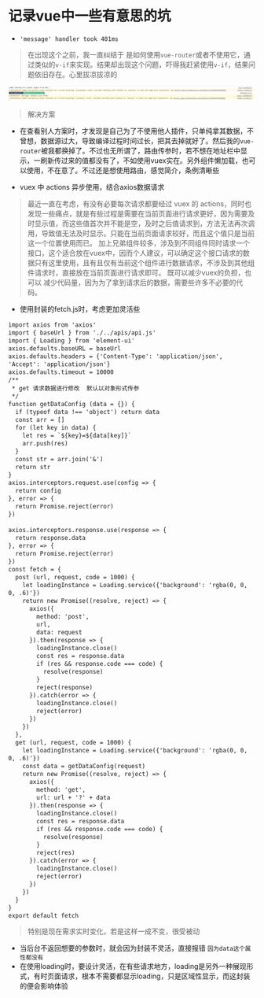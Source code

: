 # 记录vue中一些有意思的坑

+ `'message' handler took 401ms`
> 在出现这个之前，我一直纠结于 是如何使用`vue-router`或者不使用它，通过类似的`v-if`来实现。结果却出现这个问题，吓得我赶紧使用`v-if`，结果问题依旧存在。心里拔凉拔凉的
<img src="./../images/vuebug/handlerTook473ms.png">

> 解决方案
+ 在查看别人方案时，才发现是自己为了不使用他人插件，只单纯拿其数据，不曾想，数据源过大，导致编译过程时间过长，把其去掉就好了。然后我的`vue-router`被我都换掉了。不过也无所谓了，路由传参时，若不想在地址栏中显示，一刷新传过来的值都没有了，不如使用vuex实在。另外组件懒加载，也可以使用，不在意了。不过还是想使用路由，感觉简介，条例清晰些

+ vuex 中 actions 异步使用，结合axios数据请求

> 最近一直在考虑，有没有必要每次请求都要经过 vuex 的 actions，同时也发现一些痛点，就是有些过程是需要在当前页面进行请求更好，因为需要及时显示值，而这些值首次并不能是空，及时之后值请求到，方法无法再次调用，导致值无法及时显示。只能在当前页面请求较好，而且这个值只是当前这一个位置使用而已。
> 加上兄弟组件较多，涉及到不同组件同时请求一个接口，这个适合放在vuex中，因而个人建议，可以确定这个接口请求的数据只有这里使用，且有且仅有当前这个组件进行数据请求，不涉及到其他组件请求时，直接放在当前页面进行请求即可。 既可以减少vuex的负担，也可以 减少代码量，因为为了拿到请求后的数据，需要些许多不必要的代码。

+ 使用封装的fetch.js时，考虑更加灵活些
```
import axios from 'axios'
import { baseUrl } from './../apis/api.js'
import { Loading } from 'element-ui'
axios.defaults.baseURL = baseUrl
axios.defaults.headers = {'Content-Type': 'application/json', 'Accept': 'application/json'}
axios.defaults.timeout = 10000
/**
 * get 请求数据进行修改  默认以对象形式传参
 */
function getDataConfig (data = {}) {
  if (typeof data !== 'object') return data
  const arr = []
  for (let key in data) {
    let res = `${key}=${data[key]}`
    arr.push(res)
  }
  const str = arr.join('&')
  return str
}
axios.interceptors.request.use(config => {
  return config
}, error => {
  return Promise.reject(error)
})

axios.interceptors.response.use(response => {
  return response.data
}, error => {
  return Promise.reject(error)
})
const fetch = {
  post (url, request, code = 1000) {
    let loadingInstance = Loading.service({'background': 'rgba(0, 0, 0, .6)'})
    return new Promise((resolve, reject) => {
      axios({
        method: 'post',
        url,
        data: request
      }).then(response => {
        loadingInstance.close()
        const res = response.data
        if (res && response.code === code) {
          resolve(response)
        }
        reject(response)
      }).catch(error => {
        loadingInstance.close()
        reject(error)
      })
    })
  },
  get (url, request, code = 1000) {
    let loadingInstance = Loading.service({'background': 'rgba(0, 0, 0, .6)'})
    const data = getDataConfig(request)
    return new Promise((resolve, reject) => {
      axios({
        method: 'get',
        url: url + '?' + data
      }).then(response => {
        loadingInstance.close()
        const res = response.data
        if (res && response.code === code) {
          resolve(response)
        }
        reject(res)
      }).catch(error => {
        loadingInstance.close()
        reject(error)
      })
    })
  }
}
export default fetch
```
> 特别是现在需求实时变化，若是这样一成不变，很受被动
+ 当后台不返回想要的参数时，就会因为封装不灵活，直接报错 `因为data这个属性都没有`
+ 在使用loading时，要设计灵活，在有些请求地方，loading是另外一种展现形式，有时页面请求，根本不需要都显示loading，只是区域性显示，而这封装的便会影响体验
